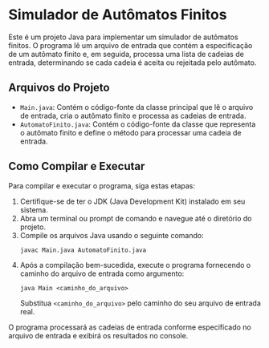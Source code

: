 # Simulador de Autômatos Finitos

Este é um projeto Java para implementar um simulador de autômatos finitos. O programa lê um arquivo de entrada que contém a especificação de um autômato finito e, em seguida, processa uma lista de cadeias de entrada, determinando se cada cadeia é aceita ou rejeitada pelo autômato.

## Arquivos do Projeto

- `Main.java`: Contém o código-fonte da classe principal que lê o arquivo de entrada, cria o autômato finito e processa as cadeias de entrada.
- `AutomatoFinito.java`: Contém o código-fonte da classe que representa o autômato finito e define o método para processar uma cadeia de entrada.

## Como Compilar e Executar

Para compilar e executar o programa, siga estas etapas:

1. Certifique-se de ter o JDK (Java Development Kit) instalado em seu sistema.
2. Abra um terminal ou prompt de comando e navegue até o diretório do projeto.
3. Compile os arquivos Java usando o seguinte comando:
    ```
    javac Main.java AutomatoFinito.java
    ```
4. Após a compilação bem-sucedida, execute o programa fornecendo o caminho do arquivo de entrada como argumento:
    ```
    java Main <caminho_do_arquivo>
    ```
   Substitua `<caminho_do_arquivo>` pelo caminho do seu arquivo de entrada real.

O programa processará as cadeias de entrada conforme especificado no arquivo de entrada e exibirá os resultados no console.